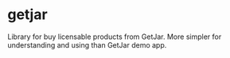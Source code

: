 getjar
======

Library for buy licensable products from GetJar. More simpler for understanding and using than GetJar demo app.
